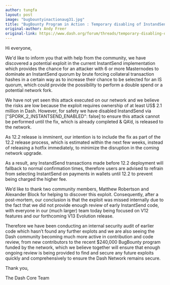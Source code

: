 ```yaml
---
author: tungfa
layout: post
image: "bugbountyinactionaug31.jpg"
title: "BugBounty Program in Action : Temporary disabling of InstandSend due to potential quorum exploit method"
original-author: Andy Freer 
original-link: https://www.dash.org/forum/threads/temporary-disabling-of-instandsend-due-to-potential-quorum-exploit-method.16492/
---
```


Hi everyone,

We'd like to inform you that with help from the community, we have discovered a potential exploit in the current InstantSend implementation which provides the chance for an attacker with 6 or more Masternodes to dominate an InstantSend quorum by brute forcing collateral transaction hashes in a certain way as to increase their chance to be selected for an IS quorum, which could provide the possibility to perform a double spend or a potential network fork.

We have not yet seen this attack executed on our network and we believe the risks are low because the exploit requires ownership of at least US$ 2.1 million in Dash. However, for safety we have disabled InstandSend via ["SPORK_2_INSTANTSEND_ENABLED": false] to ensure this attack cannot be performed until the fix, which is already completed & QA’d, is released to the network.

As 12.2 release is imminent, our intention is to include the fix as part of the 12.2 release process, which is estimated within the next few weeks, instead of releasing a hotfix immediately, to minimize the disruption in the coming network upgrade.

As a result, any InstandSend transactions made before 12.2 deployment will fallback to normal confirmation times, therefore users are advised to refrain from selecting InstantSend on payments in wallets until 12.2 to prevent being charged the higher fee.

We’d like to thank two community members, Matthew Robertson and Alexander Block for helping to discover this exploit. Consequently, after a post-mortem, our conclusion is that the exploit was missed internally due to the fact that we did not provide enough review of early InstantSend code, with everyone in our (much larger) team today being focused on V12 features and our forthcoming V13 Evolution release. 

Therefore we have been conducting an internal security audit of earlier code which hasn’t found any further explots and we are also seeing the Dash community becoming much more active in contribution and code review, from new contributors to the recent $240,000 BugBounty program funded by the network, which we believe together will ensure that enough ongoing review is being provided to find and secure any future exploits quickly and comprehensively to ensure the Dash Network remains secure.


Thank you,


The Dash Core Team

